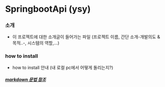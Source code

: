 # SpringbootApi (ysy)

### 소개

* 이 프로젝트에 대한 소개글이 들어가는 파일 (프로젝트 이름, 간단 소개-개발의도 & 목적..-, 시스템의 역할,...)


### how to install

* how to install 안내 (내 로컬 pc에서 어떻게 돌리는지?)

##### [markdown 문법 참조](https://markdownlivepreview.com/)

